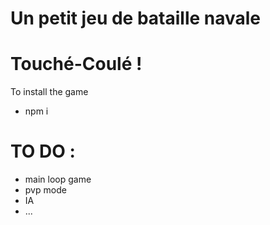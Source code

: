 # Un petit jeu de bataille navale

# Touché-Coulé !

To install the game
  - npm i

# TO DO :
  - main loop game
  - pvp mode
  - IA
  - ...